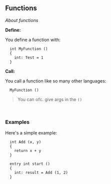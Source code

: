 ## Functions

*About functions*

**Define:**

You define a function with:
```chirp
  int MyFunction ()
  {
    int: Test = 1
  }
```

**Call:**

You call a function like so many other languages:
```chirp
  MyFunction ()
```
> You can ofc. give args in the `()`

<br>

### Examples
Here's a simple example:
```chirp
  int Add (x, y)
  {
    return x + y
  }

  entry int start ()
  {
    int: result = Add (1, 2)
  }
```
